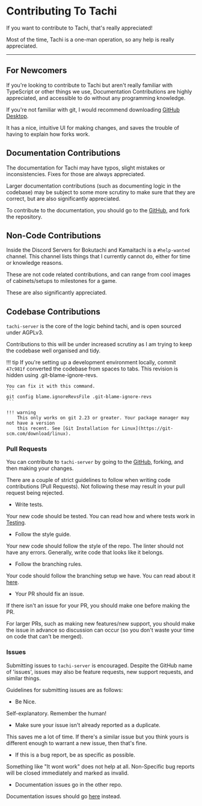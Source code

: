 # Contributing To Tachi

If you want to contribute to Tachi, that's really appreciated!

Most of the time, Tachi is a one-man operation, so
any help is really appreciated.

*****

## For Newcomers

If you're looking to contribute to Tachi but aren't
really familiar with TypeScript or other things
we use, Documentation Contributions are highly
appreciated, and accessible to do without any
programming knowledge.

If you're not familiar with git, I would recommend
downloading [GitHub Desktop](https://desktop.github.com/).

It has a nice, intuitive UI for making changes, and
saves the trouble of having to explain how forks work.

## Documentation Contributions

The documentation for Tachi may have typos, slight mistakes
or inconsistencies. Fixes for those are always appreciated.

Larger documentation contributions (such as documenting
logic in the codebase) may be subject to some more scrutiny
to make sure that they are correct, but are also significantly appreciated.

To contribute to the documentation, you should go to
the [GitHub](https://github.com/zkldi/tachi-docs), and
fork the repository.

## Non-Code Contributions

Inside the Discord Servers for Bokutachi and Kamaitachi is
a `#help-wanted` channel. This channel lists things that I
currently cannot do, either for time or knowledge reasons.

These are not code related contributions, and can range from
cool images of cabinets/setups to milestones for a game.

These are also significantly appreciated.

## Codebase Contributions

`tachi-server` is the core of the logic behind tachi, and
is open sourced under AGPLv3.

Contributions to this will be under increased scrutiny as
I am trying to keep the codebase well organised and tidy.

!!! tip
	If you're setting up a development environment locally,
	commit `47c981f` converted the codebase from spaces to tabs.
	This revision is hidden using .git-blame-ignore-revs.

	You can fix it with this command.
	```
	git config blame.ignoreRevsFile .git-blame-ignore-revs  
	```

	!!! warning
		This only works on git 2.23 or greater. Your package manager may not have a version
		this recent. See [Git Installation for Linux](https://git-scm.com/download/linux).

### Pull Requests

You can contribute to `tachi-server` by going to the
[GitHub](https://github.com/zkldi/tachi-server), forking,
and then making your changes.

There are a couple of strict guidelines to follow when
writing code contributions (Pull Requests). Not following these may
result in your pull request being rejected.

- Write tests.

Your new code should be tested. You can read how and where
tests work in [Testing](./infrastructure/testing).

- Follow the style guide.

Your new code should follow the style of the repo. The linter
should not have any errors. Generally, write code that
looks like it belongs.

- Follow the branching rules.

Your code should follow the branching setup we have.
You can read about it [here](./infrastructure/branches).

- Your PR should fix an issue.

If there isn't an issue for your PR, you should make one
before making the PR.

For larger PRs, such as making new features/new support,
you should make the issue in advance so discussion can
occur (so you don't waste your time on code that can't
be merged).

### Issues

Submitting issues to `tachi-server` is encouraged. Despite
the GitHub name of 'issues', issues may also be feature
requests, new support requests, and similar things.

Guidelines for submitting issues are as follows:

- Be Nice.

Self-explanatory. Remember the human!

- Make sure your issue isn't already reported as a duplicate.

This saves me a lot of time. If there's a similar issue
but you think yours is different enough to warrant a new
issue, then that's fine.

- If this is a bug report, be as specific as possible.

Something like "It wont work" does not help at all.
Non-Specific bug reports will be closed immediately and marked as invalid.

- Documentation issues go in the other repo.

Documentation issues should go [here](https://github.com/zkldi/tachi-docs) instead.
